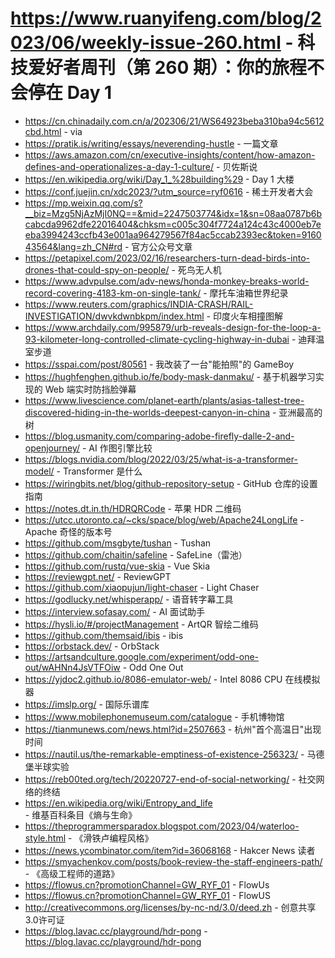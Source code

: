 # https://www.ruanyifeng.com/blog/2023/06/weekly-issue-260.html - 科技爱好者周刊（第 260 期）：你的旅程不会停在 Day 1

- https://cn.chinadaily.com.cn/a/202306/21/WS64923beba310ba94c5612cbd.html - via
- https://pratik.is/writing/essays/neverending-hustle - 一篇文章
- https://aws.amazon.com/cn/executive-insights/content/how-amazon-defines-and-operationalizes-a-day-1-culture/ - 贝佐斯说
- https://en.wikipedia.org/wiki/Day_1_%28building%29 - Day 1 大楼
- https://conf.juejin.cn/xdc2023/?utm_source=ryf0616 - 稀土开发者大会
- https://mp.weixin.qq.com/s?__biz=Mzg5NjAzMjI0NQ==&mid=2247503774&idx=1&sn=08aa0787b6bcabcda9962dfe22016404&chksm=c005c304f7724a124c43c4000eb7eeba3994243ccfb43e001aa964279567f84ac5ccab2393ec&token=916043564&lang=zh_CN#rd - 官方公众号文章
- https://petapixel.com/2023/02/16/researchers-turn-dead-birds-into-drones-that-could-spy-on-people/ - 死鸟无人机
- https://www.advpulse.com/adv-news/honda-monkey-breaks-world-record-covering-4183-km-on-single-tank/ - 摩托车油箱世界纪录
- https://www.reuters.com/graphics/INDIA-CRASH/RAIL-INVESTIGATION/dwvkdwnbkpm/index.html - 印度火车相撞图解
- https://www.archdaily.com/995879/urb-reveals-design-for-the-loop-a-93-kilometer-long-controlled-climate-cycling-highway-in-dubai - 迪拜温室步道
- https://sspai.com/post/80561 - 我改装了一台"能拍照"的 GameBoy
- https://hughfenghen.github.io/fe/body-mask-danmaku/ - 基于机器学习实现的 Web 端实时防挡脸弹幕
- https://www.livescience.com/planet-earth/plants/asias-tallest-tree-discovered-hiding-in-the-worlds-deepest-canyon-in-china - 亚洲最高的树
- https://blog.usmanity.com/comparing-adobe-firefly-dalle-2-and-openjourney/ - AI 作图引擎比较
- https://blogs.nvidia.com/blog/2022/03/25/what-is-a-transformer-model/ - Transformer 是什么
- https://wiringbits.net/blog/github-repository-setup - GitHub 仓库的设置指南
- https://notes.dt.in.th/HDRQRCode - 苹果 HDR 二维码
- https://utcc.utoronto.ca/~cks/space/blog/web/Apache24LongLife - Apache 奇怪的版本号
- https://github.com/msgbyte/tushan - Tushan
- https://github.com/chaitin/safeline - SafeLine（雷池）
- https://github.com/rustq/vue-skia - Vue Skia
- https://reviewgpt.net/ - ReviewGPT
- https://github.com/xiaopujun/light-chaser - Light Chaser
- https://godlucky.net/whisperapp/ - 语音转字幕工具
- https://interview.sofasay.com/ - AI 面试助手
- https://hysli.io/#/projectManagement - ArtQR 智绘二维码
- https://github.com/themsaid/ibis - ibis
- https://orbstack.dev/ - OrbStack
- https://artsandculture.google.com/experiment/odd-one-out/wAHNn4JsVTFOiw - Odd One Out
- https://yjdoc2.github.io/8086-emulator-web/ - Intel 8086 CPU 在线模拟器
- https://imslp.org/ - 国际乐谱库
- https://www.mobilephonemuseum.com/catalogue - 手机博物馆
- https://tianmunews.com/news.html?id=2507663 - 杭州"首个高温日"出现时间
- https://nautil.us/the-remarkable-emptiness-of-existence-256323/ - 马德堡半球实验
- https://reb00ted.org/tech/20220727-end-of-social-networking/ - 社交网络的终结
- https://en.wikipedia.org/wiki/Entropy_and_life - 维基百科条目《熵与生命》
- https://theprogrammersparadox.blogspot.com/2023/04/waterloo-style.html - 《滑铁卢编程风格》
- https://news.ycombinator.com/item?id=36068168 - Hakcer News 读者
- https://smyachenkov.com/posts/book-review-the-staff-engineers-path/ - 《高级工程师的道路》
- https://flowus.cn?promotionChannel=GW_RYF_01 - FlowUs
- https://flowus.cn?promotionChannel=GW_RYF_01 - FlowUS
- http://creativecommons.org/licenses/by-nc-nd/3.0/deed.zh - 创意共享3.0许可证
- https://blog.lavac.cc/playground/hdr-pong - https://blog.lavac.cc/playground/hdr-pong